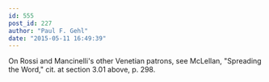 ```yaml
---
id: 555
post_id: 227
author: "Paul F. Gehl"
date: "2015-05-11 16:49:39"
---
```

On Rossi and Mancinelli's other Venetian patrons, see McLellan, "Spreading the Word," cit. at section 3.01 above, p. 298.
